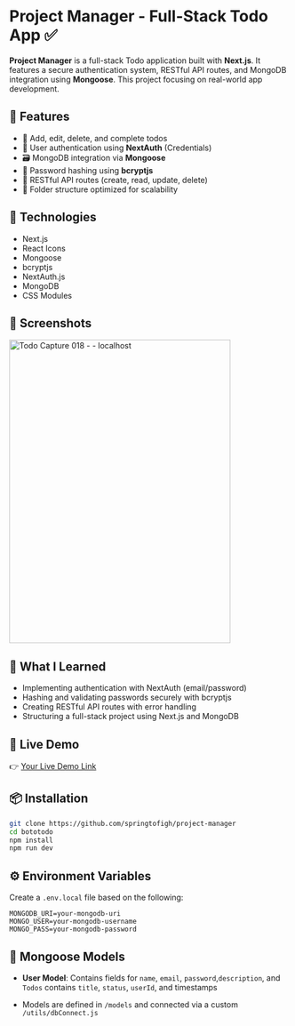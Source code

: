 # Project Manager - Full-Stack Todo App ✅

**Project Manager** is a full-stack Todo application built with **Next.js**. It features a secure authentication system, RESTful API routes, and MongoDB integration using **Mongoose**. This project focusing on real-world app development.

## 🚀 Features

- 🧾 Add, edit, delete, and complete todos
- 🔐 User authentication using **NextAuth** (Credentials)
- 🗃️ MongoDB integration via **Mongoose**
- 🔑 Password hashing using **bcryptjs**
- 🔌 RESTful API routes (create, read, update, delete)
- 📂 Folder structure optimized for scalability

## 📁 Technologies

- Next.js
- React Icons
- Mongoose
- bcryptjs
- NextAuth.js
- MongoDB
- CSS Modules

## 📸 Screenshots

<img width="398" height="546" alt="Todo Capture 018 -  -  localhost" src="https://github.com/user-attachments/assets/ee1c09b7-7430-4909-9669-9e995ba0e69b" />

## 🧠 What I Learned

* Implementing authentication with NextAuth (email/password)
* Hashing and validating passwords securely with bcryptjs
* Creating RESTful API routes with error handling
* Structuring a full-stack project using Next.js and MongoDB


## 🔗 Live Demo

👉 [Your Live Demo Link](https://your-deployment-url.com)


## 📦 Installation

```bash
git clone https://github.com/springtofigh/project-manager
cd bototodo
npm install
npm run dev
````

## ⚙️ Environment Variables

Create a `.env.local` file based on the following:

```env
MONGODB_URI=your-mongodb-uri
MONGO_USER=your-mongodb-username
MONGO_PASS=your-mongodb-password
```

## 🧬 Mongoose Models

* **User Model**: Contains fields for `name`, `email`, `password`,`description`, and `Todos` contains `title`, `status`, `userId`, and timestamps

* Models are defined in `/models` and connected via a custom `/utils/dbConnect.js`

